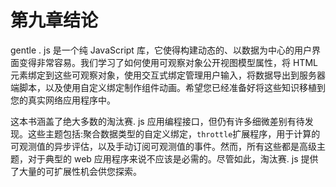 # 第九章结论

gentle . js 是一个纯 JavaScript 库，它使得构建动态的、以数据为中心的用户界面变得非常容易。我们学习了如何使用可观察对象公开视图模型属性，将 HTML 元素绑定到这些可观察对象，使用交互式绑定管理用户输入，将数据导出到服务器端脚本，以及使用自定义绑定制作组件动画。希望您已经准备好将这些知识移植到您的真实网络应用程序中。

这本书涵盖了绝大多数的淘汰赛. js 应用编程接口，但仍有许多细微差别有待发现。这些主题包括:聚合数据类型的自定义绑定，`throttle`扩展程序，用于计算的可观测值的异步评估，以及手动订阅可观测值的事件。然而，所有这些都是高级主题，对于典型的 web 应用程序来说不应该是必需的。尽管如此，淘汰赛. js 提供了大量的可扩展性机会供您探索。